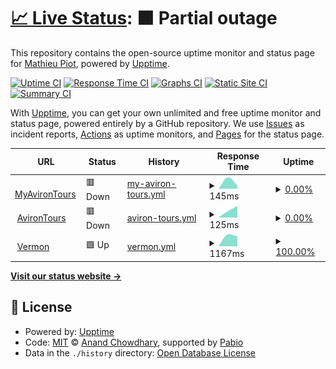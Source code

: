 # [📈 Live Status](https://status.avirontours.fr): <!--live status--> **🟧 Partial outage**

This repository contains the open-source uptime monitor and status page for [Mathieu Piot](https://status.avirontours.fr), powered by [Upptime](https://github.com/upptime/upptime).

[![Uptime CI](https://github.com/mpiot/status/workflows/Uptime%20CI/badge.svg)](https://github.com/mpiot/status/actions?query=workflow%3A%22Uptime+CI%22)
[![Response Time CI](https://github.com/mpiot/status/workflows/Response%20Time%20CI/badge.svg)](https://github.com/mpiot/status/actions?query=workflow%3A%22Response+Time+CI%22)
[![Graphs CI](https://github.com/mpiot/status/workflows/Graphs%20CI/badge.svg)](https://github.com/mpiot/status/actions?query=workflow%3A%22Graphs+CI%22)
[![Static Site CI](https://github.com/mpiot/status/workflows/Static%20Site%20CI/badge.svg)](https://github.com/mpiot/status/actions?query=workflow%3A%22Static+Site+CI%22)
[![Summary CI](https://github.com/mpiot/status/workflows/Summary%20CI/badge.svg)](https://github.com/mpiot/status/actions?query=workflow%3A%22Summary+CI%22)

With [Upptime](https://upptime.js.org), you can get your own unlimited and free uptime monitor and status page, powered entirely by a GitHub repository. We use [Issues](https://github.com/mpiot/status/issues) as incident reports, [Actions](https://github.com/mpiot/status/actions) as uptime monitors, and [Pages](https://status.avirontours.fr) for the status page.

<!--start: status pages-->
<!-- This summary is generated by Upptime (https://github.com/upptime/upptime) -->
<!-- Do not edit this manually, your changes will be overwritten -->
<!-- prettier-ignore -->
| URL | Status | History | Response Time | Uptime |
| --- | ------ | ------- | ------------- | ------ |
| <img alt="" src="https://icons.duckduckgo.com/ip3/null.ico" height="13"> [MyAvironTours](https:/my.avirontours.fr) | 🟥 Down | [my-aviron-tours.yml](https://github.com/mpiot/status/commits/HEAD/history/my-aviron-tours.yml) | <details><summary><img alt="Response time graph" src="./graphs/my-aviron-tours/response-time-week.png" height="20"> 145ms</summary><br><a href="https://status.avirontours.fr/history/my-aviron-tours"><img alt="Response time 145" src="https://img.shields.io/endpoint?url=https%3A%2F%2Fraw.githubusercontent.com%2Fmpiot%2Fstatus%2FHEAD%2Fapi%2Fmy-aviron-tours%2Fresponse-time.json"></a><br><a href="https://status.avirontours.fr/history/my-aviron-tours"><img alt="24-hour response time 145" src="https://img.shields.io/endpoint?url=https%3A%2F%2Fraw.githubusercontent.com%2Fmpiot%2Fstatus%2FHEAD%2Fapi%2Fmy-aviron-tours%2Fresponse-time-day.json"></a><br><a href="https://status.avirontours.fr/history/my-aviron-tours"><img alt="7-day response time 145" src="https://img.shields.io/endpoint?url=https%3A%2F%2Fraw.githubusercontent.com%2Fmpiot%2Fstatus%2FHEAD%2Fapi%2Fmy-aviron-tours%2Fresponse-time-week.json"></a><br><a href="https://status.avirontours.fr/history/my-aviron-tours"><img alt="30-day response time 145" src="https://img.shields.io/endpoint?url=https%3A%2F%2Fraw.githubusercontent.com%2Fmpiot%2Fstatus%2FHEAD%2Fapi%2Fmy-aviron-tours%2Fresponse-time-month.json"></a><br><a href="https://status.avirontours.fr/history/my-aviron-tours"><img alt="1-year response time 145" src="https://img.shields.io/endpoint?url=https%3A%2F%2Fraw.githubusercontent.com%2Fmpiot%2Fstatus%2FHEAD%2Fapi%2Fmy-aviron-tours%2Fresponse-time-year.json"></a></details> | <details><summary><a href="https://status.avirontours.fr/history/my-aviron-tours">0.00%</a></summary><a href="https://status.avirontours.fr/history/my-aviron-tours"><img alt="All-time uptime 0.00%" src="https://img.shields.io/endpoint?url=https%3A%2F%2Fraw.githubusercontent.com%2Fmpiot%2Fstatus%2FHEAD%2Fapi%2Fmy-aviron-tours%2Fuptime.json"></a><br><a href="https://status.avirontours.fr/history/my-aviron-tours"><img alt="24-hour uptime 0.00%" src="https://img.shields.io/endpoint?url=https%3A%2F%2Fraw.githubusercontent.com%2Fmpiot%2Fstatus%2FHEAD%2Fapi%2Fmy-aviron-tours%2Fuptime-day.json"></a><br><a href="https://status.avirontours.fr/history/my-aviron-tours"><img alt="7-day uptime 0.00%" src="https://img.shields.io/endpoint?url=https%3A%2F%2Fraw.githubusercontent.com%2Fmpiot%2Fstatus%2FHEAD%2Fapi%2Fmy-aviron-tours%2Fuptime-week.json"></a><br><a href="https://status.avirontours.fr/history/my-aviron-tours"><img alt="30-day uptime 0.00%" src="https://img.shields.io/endpoint?url=https%3A%2F%2Fraw.githubusercontent.com%2Fmpiot%2Fstatus%2FHEAD%2Fapi%2Fmy-aviron-tours%2Fuptime-month.json"></a><br><a href="https://status.avirontours.fr/history/my-aviron-tours"><img alt="1-year uptime 0.00%" src="https://img.shields.io/endpoint?url=https%3A%2F%2Fraw.githubusercontent.com%2Fmpiot%2Fstatus%2FHEAD%2Fapi%2Fmy-aviron-tours%2Fuptime-year.json"></a></details>
| <img alt="" src="https://icons.duckduckgo.com/ip3/avirontours.fr.ico" height="13"> [AvironTours](https://avirontours.fr) | 🟥 Down | [aviron-tours.yml](https://github.com/mpiot/status/commits/HEAD/history/aviron-tours.yml) | <details><summary><img alt="Response time graph" src="./graphs/aviron-tours/response-time-week.png" height="20"> 125ms</summary><br><a href="https://status.avirontours.fr/history/aviron-tours"><img alt="Response time 125" src="https://img.shields.io/endpoint?url=https%3A%2F%2Fraw.githubusercontent.com%2Fmpiot%2Fstatus%2FHEAD%2Fapi%2Faviron-tours%2Fresponse-time.json"></a><br><a href="https://status.avirontours.fr/history/aviron-tours"><img alt="24-hour response time 125" src="https://img.shields.io/endpoint?url=https%3A%2F%2Fraw.githubusercontent.com%2Fmpiot%2Fstatus%2FHEAD%2Fapi%2Faviron-tours%2Fresponse-time-day.json"></a><br><a href="https://status.avirontours.fr/history/aviron-tours"><img alt="7-day response time 125" src="https://img.shields.io/endpoint?url=https%3A%2F%2Fraw.githubusercontent.com%2Fmpiot%2Fstatus%2FHEAD%2Fapi%2Faviron-tours%2Fresponse-time-week.json"></a><br><a href="https://status.avirontours.fr/history/aviron-tours"><img alt="30-day response time 125" src="https://img.shields.io/endpoint?url=https%3A%2F%2Fraw.githubusercontent.com%2Fmpiot%2Fstatus%2FHEAD%2Fapi%2Faviron-tours%2Fresponse-time-month.json"></a><br><a href="https://status.avirontours.fr/history/aviron-tours"><img alt="1-year response time 125" src="https://img.shields.io/endpoint?url=https%3A%2F%2Fraw.githubusercontent.com%2Fmpiot%2Fstatus%2FHEAD%2Fapi%2Faviron-tours%2Fresponse-time-year.json"></a></details> | <details><summary><a href="https://status.avirontours.fr/history/aviron-tours">0.00%</a></summary><a href="https://status.avirontours.fr/history/aviron-tours"><img alt="All-time uptime 0.00%" src="https://img.shields.io/endpoint?url=https%3A%2F%2Fraw.githubusercontent.com%2Fmpiot%2Fstatus%2FHEAD%2Fapi%2Faviron-tours%2Fuptime.json"></a><br><a href="https://status.avirontours.fr/history/aviron-tours"><img alt="24-hour uptime 0.00%" src="https://img.shields.io/endpoint?url=https%3A%2F%2Fraw.githubusercontent.com%2Fmpiot%2Fstatus%2FHEAD%2Fapi%2Faviron-tours%2Fuptime-day.json"></a><br><a href="https://status.avirontours.fr/history/aviron-tours"><img alt="7-day uptime 0.00%" src="https://img.shields.io/endpoint?url=https%3A%2F%2Fraw.githubusercontent.com%2Fmpiot%2Fstatus%2FHEAD%2Fapi%2Faviron-tours%2Fuptime-week.json"></a><br><a href="https://status.avirontours.fr/history/aviron-tours"><img alt="30-day uptime 0.00%" src="https://img.shields.io/endpoint?url=https%3A%2F%2Fraw.githubusercontent.com%2Fmpiot%2Fstatus%2FHEAD%2Fapi%2Faviron-tours%2Fuptime-month.json"></a><br><a href="https://status.avirontours.fr/history/aviron-tours"><img alt="1-year uptime 0.00%" src="https://img.shields.io/endpoint?url=https%3A%2F%2Fraw.githubusercontent.com%2Fmpiot%2Fstatus%2FHEAD%2Fapi%2Faviron-tours%2Fuptime-year.json"></a></details>
| <img alt="" src="https://icons.duckduckgo.com/ip3/vermon.com.ico" height="13"> [Vermon](https://vermon.com) | 🟩 Up | [vermon.yml](https://github.com/mpiot/status/commits/HEAD/history/vermon.yml) | <details><summary><img alt="Response time graph" src="./graphs/vermon/response-time-week.png" height="20"> 1167ms</summary><br><a href="https://status.avirontours.fr/history/vermon"><img alt="Response time 1167" src="https://img.shields.io/endpoint?url=https%3A%2F%2Fraw.githubusercontent.com%2Fmpiot%2Fstatus%2FHEAD%2Fapi%2Fvermon%2Fresponse-time.json"></a><br><a href="https://status.avirontours.fr/history/vermon"><img alt="24-hour response time 1167" src="https://img.shields.io/endpoint?url=https%3A%2F%2Fraw.githubusercontent.com%2Fmpiot%2Fstatus%2FHEAD%2Fapi%2Fvermon%2Fresponse-time-day.json"></a><br><a href="https://status.avirontours.fr/history/vermon"><img alt="7-day response time 1167" src="https://img.shields.io/endpoint?url=https%3A%2F%2Fraw.githubusercontent.com%2Fmpiot%2Fstatus%2FHEAD%2Fapi%2Fvermon%2Fresponse-time-week.json"></a><br><a href="https://status.avirontours.fr/history/vermon"><img alt="30-day response time 1167" src="https://img.shields.io/endpoint?url=https%3A%2F%2Fraw.githubusercontent.com%2Fmpiot%2Fstatus%2FHEAD%2Fapi%2Fvermon%2Fresponse-time-month.json"></a><br><a href="https://status.avirontours.fr/history/vermon"><img alt="1-year response time 1167" src="https://img.shields.io/endpoint?url=https%3A%2F%2Fraw.githubusercontent.com%2Fmpiot%2Fstatus%2FHEAD%2Fapi%2Fvermon%2Fresponse-time-year.json"></a></details> | <details><summary><a href="https://status.avirontours.fr/history/vermon">100.00%</a></summary><a href="https://status.avirontours.fr/history/vermon"><img alt="All-time uptime 100.00%" src="https://img.shields.io/endpoint?url=https%3A%2F%2Fraw.githubusercontent.com%2Fmpiot%2Fstatus%2FHEAD%2Fapi%2Fvermon%2Fuptime.json"></a><br><a href="https://status.avirontours.fr/history/vermon"><img alt="24-hour uptime 100.00%" src="https://img.shields.io/endpoint?url=https%3A%2F%2Fraw.githubusercontent.com%2Fmpiot%2Fstatus%2FHEAD%2Fapi%2Fvermon%2Fuptime-day.json"></a><br><a href="https://status.avirontours.fr/history/vermon"><img alt="7-day uptime 100.00%" src="https://img.shields.io/endpoint?url=https%3A%2F%2Fraw.githubusercontent.com%2Fmpiot%2Fstatus%2FHEAD%2Fapi%2Fvermon%2Fuptime-week.json"></a><br><a href="https://status.avirontours.fr/history/vermon"><img alt="30-day uptime 100.00%" src="https://img.shields.io/endpoint?url=https%3A%2F%2Fraw.githubusercontent.com%2Fmpiot%2Fstatus%2FHEAD%2Fapi%2Fvermon%2Fuptime-month.json"></a><br><a href="https://status.avirontours.fr/history/vermon"><img alt="1-year uptime 100.00%" src="https://img.shields.io/endpoint?url=https%3A%2F%2Fraw.githubusercontent.com%2Fmpiot%2Fstatus%2FHEAD%2Fapi%2Fvermon%2Fuptime-year.json"></a></details>

<!--end: status pages-->

[**Visit our status website →**](https://status.avirontours.fr)

## 📄 License

- Powered by: [Upptime](https://github.com/upptime/upptime)
- Code: [MIT](./LICENSE) © [Anand Chowdhary](https://anandchowdhary.com), supported by [Pabio](https://pabio.com)
- Data in the `./history` directory: [Open Database License](https://opendatacommons.org/licenses/odbl/1-0/)
